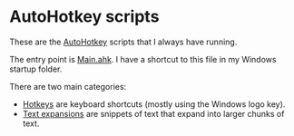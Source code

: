 # AutoHotkey scripts

These are the [AutoHotkey](https://www.autohotkey.com/) scripts that I always have running. 

The entry point is [Main.ahk](). I have a shortcut to this file in my Windows startup folder. 

There are two main categories: 

- [Hotkeys](hotkeys.ahk) are keyboard shortcuts (mostly using the Windows logo key).
- [Text expansions](expansion.ahk) are snippets of text that expand into larger chunks of text. 